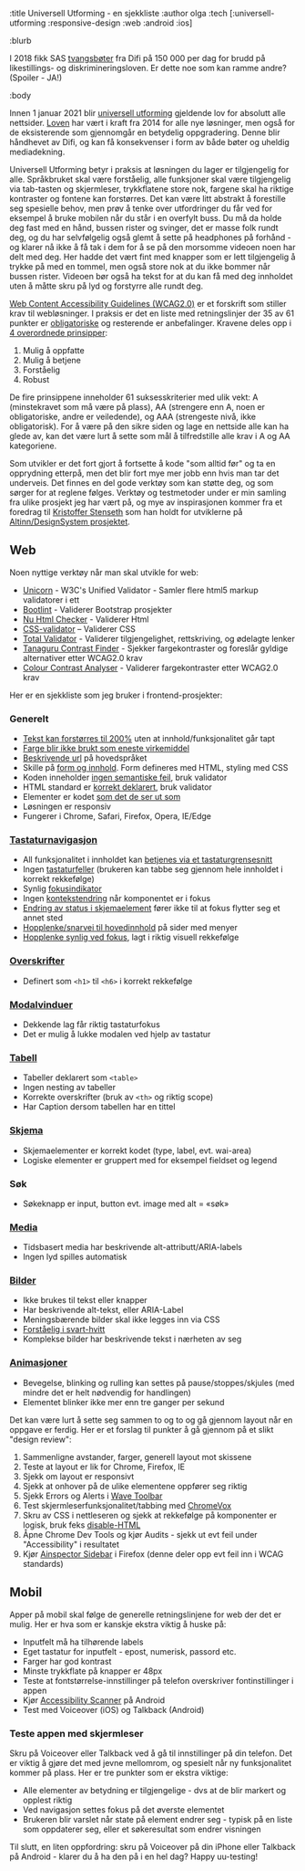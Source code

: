 :title Universell Utforming - en sjekkliste
:author olga
:tech [:universell-utforming :responsive-design :web :android :ios]

:blurb

I 2018 fikk SAS [tvangsbøter](https://e24.no/digital/sas/sas-inngaar-forlik-i-usa-maa-punge-ut-for-daarlig-tilrettelagt-nettside/24498270) fra Difi på 150 000 per dag for brudd på likestillings- og diskrimineringsloven. Er dette noe som kan ramme andre? (Spoiler - JA!)

:body

Innen 1 januar 2021 blir [universell utforming](https://uu.difi.no/krav-og-regelverk/wcag-20-standarden) gjeldende lov for absolutt alle nettsider. [Loven](https://www.difi.no/fagomrader-og-tjenester/universell-utforming) har vært i kraft fra 2014 for alle nye løsninger, men også for de eksisterende som gjennomgår en betydelig oppgradering. Denne blir håndhevet av Difi, og kan få konsekvenser i form av både bøter og uheldig mediadekning.

Universell Utforming betyr i praksis at løsningen du lager er tilgjengelig for alle. Språkbruket skal være forståelig, alle funksjoner skal være tilgjengelig via tab-tasten og skjermleser, trykkflatene store nok, fargene skal ha riktige kontraster og fontene kan forstørres. Det kan være litt abstrakt å forestille seg spesielle behov, men prøv å tenke over utfordringer du får ved for eksempel å bruke mobilen når du står i en overfylt buss. Du må da holde deg fast med en hånd, bussen rister og svinger, det er masse folk rundt deg, og du har selvfølgelig også glemt å sette på headphones på forhånd - og klarer nå ikke å få tak i dem for å se på den morsomme videoen noen har delt med deg. Her hadde det vært fint med knapper som er lett tilgjengelig å trykke på med en tommel, men også store nok at du ikke bommer når bussen rister. Videoen bør også ha tekst for at du kan få med deg innholdet uten å måtte skru på lyd og forstyrre alle rundt deg.

[Web Content Accessibility Guidelines (WCAG2.0)](https://uu.difi.no/krav-og-regelverk/wcag-20-standarden) er et forskrift som stiller krav til webløsninger. I praksis er det en liste med retningslinjer der 35 av 61 punkter er [obligatoriske](https://uu.difi.no/krav-og-regelverk/wcag-20-standarden) og resterende er anbefalinger. Kravene deles opp i [4 overordnede prinsipper](https://uu.difi.no/krav-og-regelverk/wcag-20-standarden/oppbygging-av-wcag-20):

1. Mulig å oppfatte
2. Mulig å betjene
3. Forståelig
4. Robust

De fire prinsippene inneholder 61 suksesskriterier med ulik vekt: A (minstekravet som må være på plass), AA (strengere enn A, noen er obligatoriske, andre er veiledende), og AAA (strengeste nivå, ikke obligatorisk). For å være på den sikre siden og lage en nettside alle kan ha glede av, kan det være lurt å sette som mål å tilfredstille alle krav i A og AA kategoriene.

Som utvikler er det fort gjort å fortsette å kode "som alltid før" og ta en opprydning etterpå, men det blir fort mye mer jobb enn hvis man tar det underveis. Det finnes en del gode verktøy som kan støtte deg, og som sørger for at reglene følges. Verktøy og testmetoder under er min samling fra ulike prosjekt jeg har vært på, og mye av inspirasjonen kommer fra et foredrag til [Kristoffer Stenseth](https://twitter.com/Lakristoffer) som han holdt for utviklerne på [Altinn/DesignSystem prosjektet](https://github.com/Altinn/DesignSystem).

## Web

Noen nyttige verktøy når man skal utvikle for web:

* [Unicorn](https://validator.w3.org/unicorn/) - W3C's Unified Validator - Samler flere html5 markup validatorer i ett
* [Bootlint](https://validator.w3.org/unicorn/) - Validerer Bootstrap prosjekter
* [Nu Html Checker](https://validator.w3.org/nu/#textarea) - Validerer Html
* [CSS-validator](https://jigsaw.w3.org/css-validator/validator.html.en) – Validerer CSS
* [Total Validator](https://www.totalvalidator.com/) - Validerer tilgjengelighet, rettskriving, og ødelagte lenker
* [Tanaguru Contrast Finder](http://contrast-finder.tanaguru.com) - Sjekker fargekontraster og foreslår gyldige alternativer etter WCAG2.0 krav
* [Colour Contrast Analyser](https://developer.paciellogroup.com/resources/contrastanalyser/) - Validerer fargekontraster etter WCAG2.0 krav

Her er en sjekkliste som jeg bruker i frontend-prosjekter:

### Generelt

* [Tekst kan forstørres til 200%](https://uu.difi.no/krav-og-regelverk/wcag-20-standarden/144-endring-av-tekststorrelse-niva-aa) uten at innhold/funksjonalitet går tapt
* [Farge blir ikke brukt som eneste virkemiddel](https://uu.difi.no/krav-og-regelverk/wcag-20-standarden/141-bruk-av-farge-niva)
* [Beskrivende url](https://www.difi.no/fagomrader-og-tjenester/digitalisering-og-samordning/kvalitet-pa-nett/kriteriesett/12-innhold-er-enkelt-identifisere) på hovedspråket
* Skille på [form og innhold](https://www.difi.no/fagomrader-og-tjenester/digitalisering-og-samordning/kvalitet-pa-nett/kriteriesett/45-alt-innhold-er-korrekt-kodet). Form defineres med HTML, styling med CSS
* Koden inneholder [ingen semantiske feil](https://www.difi.no/fagomrader-og-tjenester/digitalisering-og-samordning/kvalitet-pa-nett/kriteriesett/45-alt-innhold-er-korrekt-kodet), bruk validator
* HTML standard er [korrekt deklarert](https://www.difi.no/fagomrader-og-tjenester/digitalisering-og-samordning/kvalitet-pa-nett/kriteriesett/45-alt-innhold-er-korrekt-kodet), bruk validator
* Elementer er kodet [som det de ser ut som](https://www.difi.no/fagomrader-og-tjenester/digitalisering-og-samordning/kvalitet-pa-nett/kriteriesett/45-alt-innhold-er-korrekt-kodet)
* Løsningen er responsiv
* Fungerer i Chrome, Safari, Firefox, Opera, IE/Edge

### [Tastaturnavigasjon](https://uu.difi.no/krav-og-regelverk/losningsforslag-web/tastaturnavigering)

* All funksjonalitet i innholdet kan [betjenes via et tastaturgrensesnitt](https://uu.difi.no/krav-og-regelverk/wcag-20-standarden/211-tastatur-niva)
* Ingen [tastaturfeller](https://uu.difi.no/krav-og-regelverk/wcag-20-standarden/212-ingen-tastaturfelle-niva) (brukeren kan tabbe seg gjennom hele innholdet i korrekt rekkefølge)
* Synlig [fokusindikator](https://uu.difi.no/krav-og-regelverk/wcag-20-standarden/247-synlig-fokus-niva-aa)
* Ingen [kontekstendring](https://uu.difi.no/krav-og-regelverk/losningsforslag-web/kontekstendring) når komponentet er i fokus
* [Endring av status i skjemaelement](https://uu.difi.no/krav-og-regelverk/wcag-20-standarden/247-synlig-fokus-niva-aa) fører ikke til at fokus flytter seg et annet sted
* [Hopplenke/snarvei til hovedinnhold](https://uu.difi.no/krav-og-regelverk/losningsforslag-web/snarveier-og-hurtigkommandoer-navigasjon) på sider med menyer
* [Hopplenke synlig ved fokus](https://uu.difi.no/krav-og-regelverk/losningsforslag-web/snarveier-og-hurtigkommandoer-navigasjon), lagt i riktig visuell rekkefølge

### [Overskrifter](https://uu.difi.no/krav-og-regelverk/indikatorar-web/indikator-131-overskrifter-er-rett-koda)

* Definert som `<h1>` til `<h6>` i korrekt rekkefølge

### [Modalvinduer](https://uu.difi.no/krav-og-regelverk/losningsforslag-web/kontekstendring#Dekende)
* Dekkende lag får riktig tastaturfokus
* Det er mulig å lukke modalen ved hjelp av tastatur

### [Tabell](https://uu.difi.no/krav-og-regelverk/losningsforslag-web/tabeller)
* Tabeller deklarert som `<table>`
* Ingen nesting av tabeller
* Korrekte overskrifter (bruk av `<th>` og riktig scope)
* Har Caption dersom tabellen har en tittel

### [Skjema](https://uu.difi.no/krav-og-regelverk/losningsforslag-web/skjema)

* Skjemaelementer er korrekt kodet (type, label, evt. wai-area)
* Logiske elementer er gruppert med for eksempel fieldset og legend

### Søk
* Søkeknapp er input, button evt. image med alt = «søk»

### [Media](https://uu.difi.no/krav-og-regelverk/wcag-20-standarden/oppbygging-av-wcag-20#Retningslinje1p2)

* Tidsbasert media har beskrivende alt-attributt/ARIA-labels
* Ingen lyd spilles automatisk

### [Bilder](https://uu.difi.no/krav-og-regelverk/losningsforslag-web/bilder-og-grafikk)

* Ikke brukes til tekst eller knapper
* Har beskrivende alt-tekst, eller ARIA-Label
* Meningsbærende bilder skal ikke legges inn via CSS
* [Forståelig i svart-hvitt](https://uu.difi.no/krav-og-regelverk/losningsforslag-web/kontrast)
* Komplekse bilder har beskrivende tekst i nærheten av seg

### [Animasjoner](https://uu.difi.no/krav-og-regelverk/wcag-20-standarden/222-pause-stopp-skjul-niva)

* Bevegelse, blinking og rulling kan settes på pause/stoppes/skjules (med mindre det er helt nødvendig for handlingen)
* Elementet blinker ikke mer enn tre ganger per sekund

Det kan være lurt å sette seg sammen to og to og gå gjennom layout når en oppgave er ferdig. Her er et forslag til punkter å gå gjennom på et slikt "design review":

1. Sammenligne avstander, farger, generell layout mot skissene
2. Teste at layout er lik for Chrome, Firefox, IE
3. Sjekk om layout er responsivt
4. Sjekk at onhover på de ulike elementene oppfører seg riktig
5. Sjekk Errors og Alerts i [Wave Toolbar](https://wave.webaim.org/extension/)
6. Test skjermleserfunksjonalitet/tabbing med [ChromeVox](https://chrome.google.com/webstore/detail/chromevox/kgejglhpjiefppelpmljglcjbhoiplfn)
7. Skru av CSS i nettleseren og sjekk at rekkefølge på komponenter er logisk, bruk feks [disable-HTML](https://chrome.google.com/webstore/detail/disable-html/lfhjgihpknekohffabeddfkmoiklonhm)
8. Åpne Chrome Dev Tools og kjør Audits - sjekk ut evt feil under "Accessibility" i resultatet
9. Kjør [Ainspector Sidebar](https://ainspector.github.io/) i Firefox (denne deler opp evt feil inn i WCAG standards)

## Mobil

Apper på mobil skal følge de generelle retningslinjene for web der det er mulig. Her er hva som er kanskje ekstra viktig å huske på:

* Inputfelt må ha tilhørende labels
* Eget tastatur for inputfelt - epost, numerisk, passord etc.
* Farger har god kontrast
* Minste trykkflate på knapper er 48px
* Teste at fontstørrelse-innstillinger på telefon overskriver fontinstillinger i appen
* Kjør [Accessibility Scanner](https://play.google.com/store/apps/details?id=com.google.android.apps.accessibility.auditor&hl=no) på Android
* Test med Voiceover (iOS) og Talkback (Android)

### Teste appen med skjermleser

Skru på Voiceover eller Talkback ved å gå til innstillinger på din telefon. Det er viktig å gjøre det med jevne mellomrom, og spesielt når ny funksjonalitet kommer på plass. Her er tre punkter som er ekstra viktige:

* Alle elementer av betydning er tilgjengelige - dvs at de blir markert og opplest riktig
* Ved navigasjon settes fokus på det øverste elementet
* Brukeren blir varslet når state på element endrer seg - typisk på en liste som oppdaterer seg, eller et søkeresultat som endrer visningen



Til slutt, en liten oppfordring: skru på Voiceover på din iPhone eller Talkback på Android - klarer du å ha den på i en hel dag? Happy uu-testing!

